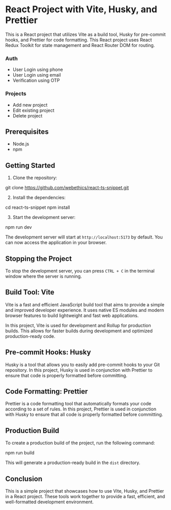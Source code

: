 # React Project with Vite, Husky, and Prettier

This is a React project that utilizes Vite as a build tool, Husky for pre-commit hooks, and Prettier for code formatting.
This React project uses React Redux Toolkit for state management and React Router DOM for routing.

### Auth 

* User Login using phone
* User Login using email 
* Verification using OTP

### Projects

* Add new project
* Edit existing project
* Delete project



## Prerequisites

- Node.js
- npm

## Getting Started

1. Clone the repository:

git clone https://github.com/webethics/react-ts-snippet.git


2. Install the dependencies:

cd react-ts-snippet
npm install 


3. Start the development server:

npm run dev 


The development server will start at `http://localhost:5173` by default. You can now access the application in your browser.

## Stopping the Project

To stop the development server, you can press `CTRL + C` in the terminal window where the server is running.

## Build Tool: Vite

Vite is a fast and efficient JavaScript build tool that aims to provide a simple and improved developer experience. It uses native ES modules and modern browser features to build lightweight and fast web applications.

In this project, Vite is used for development and Rollup for production builds. This allows for faster builds during development and optimized production-ready code.

## Pre-commit Hooks: Husky

Husky is a tool that allows you to easily add pre-commit hooks to your Git repository. In this project, Husky is used in conjunction with Prettier to ensure that code is properly formatted before committing.

## Code Formatting: Prettier

Prettier is a code formatting tool that automatically formats your code according to a set of rules. In this project, Prettier is used in conjunction with Husky to ensure that all code is properly formatted before committing.

## Production Build

To create a production build of the project, run the following command:

npm run build


This will generate a production-ready build in the `dist` directory.

## Conclusion

This is a simple project that showcases how to use Vite, Husky, and Prettier in a React project. These tools work together to provide a fast, efficient, and well-formatted development environment.
